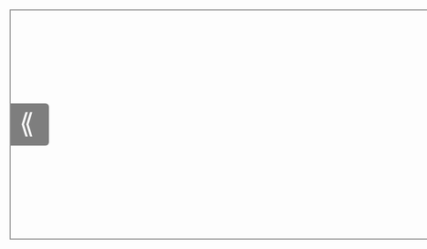 <style>
.slide {
    position: relative;
    width: 1100px;
    height: 400px;
    margin: auto;
    border: 2px solid #999;
}
.slide img {
    position: absolute;
    display: block;
    margin: auto;
    top: 0;
    animation-name: slidetop;
    animation-duration: 0.5s; 
    animation-fill-mode: both; 
}
.slide .prev, .slide .next {
    position: absolute;
    display: inline-block;
    font-size: 3rem;
    color: #FFF;
    background: rgba(0, 0, 0, 0.50);
    top: 50%;
    transform: translateY(-50%);
    cursor: pointer;
    user-select: none;
}
.slide .prev {
    left: 0;
    padding: 5px 25px 10px 15px;
    border-radius: 0 6px 6px 0;
}
.slide .next {
    right: 0;
    padding: 5px 15px 10px 25px;
    border-radius: 6px 0 0 6px;
}

@keyframes slidetop  { 
    0% {
        opacity: 0;
        transform: translateY(-500px)
    }
    100% { transform: translateY(0) }
}
</style>
<div class="slide">
    <img src="https://picsum.photos/id/351/1100/400">
    <img src="https://picsum.photos/id/350/1100/400">
    <img src="https://picsum.photos/id/424/1100/400">
    <img src="https://picsum.photos/id/449/1100/400">
    <span class="prev">⟪</span>
    <span class="next">⟫</span>
</div>
<script>
let slide = {
    index: 1,
    prev: document.querySelector(".slide .prev"),
    next: document.querySelector(".slide .next"),
    slides: function(n) {
        let slides = document.querySelectorAll(".slide img");
        if(n > slides.length) { 
            this.index = 1; 
        };
        if(n < 1) { 
            this.index = slides.length; 
        };
        for(let i = 0; i < slides.length; i++) {
            slides[i].style.display = "none";
        };
        slides[this.index-1].style.display = "block";
    },
    navslide: function(n) {
        this.slides(this.index += n);
    },
    init: function() {
        this.prev.addEventListener('click', function() {
            slide.navslide(-1);
        });
        this.next.addEventListener('click', function() {
            slide.navslide(1);
        });

        this.slides(this.index);
    },
};
slide.init();
</script>
